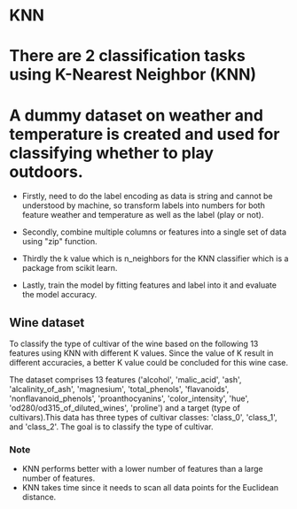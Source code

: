 # KNN

# There are 2 classification tasks using K-Nearest Neighbor (KNN)

# A dummy dataset on weather and temperature is created and used for classifying whether to play outdoors.

- Firstly, need to do the label encoding as data is string and cannot be understood by machine, so transform labels into numbers for both feature weather and temperature as well as the label (play or not).

- Secondly, combine multiple columns or features into a single set of data using "zip" function.

- Thirdly the k value which is n_neighbors for the KNN classifier which is a package from scikit learn.

- Lastly, train the model by fitting features and label into it and evaluate the model accuracy.


## Wine dataset

To classify the type of cultivar of the wine based on the following 13 features using KNN with different K values.
Since the value of K result in different accuracies, a better K value could be concluded for this wine case.

The dataset comprises 13 features ('alcohol', 'malic_acid', 'ash', 'alcalinity_of_ash', 'magnesium', 'total_phenols', 'flavanoids', 'nonflavanoid_phenols', 'proanthocyanins', 'color_intensity', 'hue', 'od280/od315_of_diluted_wines', 'proline') and a target (type of cultivars).This data has three types of cultivar classes: 'class_0', 'class_1', and 'class_2'. The goal is to classify the type of cultivar.


### Note
- KNN performs better with a lower number of features than a large number of features.
- KNN takes time since it needs to scan all data points for the Euclidean distance.
